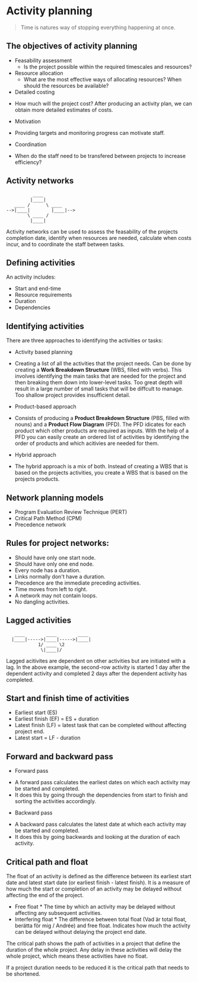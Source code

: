 # Activity planning

> Time is natures way of stopping everything happening at once.

## The objectives of activity planning
- Feasability assessment
  * Is the project possible within the required timescales and resources?
- Resource allocation
  * What are the most effective ways of allocating resources? When should
    the resources be available? 
- Detailed costing
 * How much will the project cost? After producing an activity plan, we can
   obtain more detailed estimates of costs.
- Motivation
 * Providing targets and monitoring progress can motivate staff.
- Coordination
 * When do the staff need to be transfered between projects to increase 
   efficiency?

## Activity networks

 ```
           ____  
          |____| 
    ____ /      \ ____
-->|____|        |____|-->
         \ ____ /
          |____|
 ```

 Activity networks can be used to assess the feasability of the projects completion
 date, identify when resources are needed, calculate when costs incur, and to coordinate
 the staff between tasks.

## Defining activities
  
  An activity includes:

  * Start and end-time
  * Resource requirements
  * Duration
  * Dependencies

## Identifying activities

  There are three approaches to identifying the activities or tasks:

  - Activity based planning
   * Creating a list of all the activities that the project needs. Can be done by creating 
     a **Work Breakdown Structure** (WBS, filled with verbs). This involves identifying the main tasks that are 
     needed for the project and then breaking them down into lower-level tasks. Too great depth
     will result in a large number of small tasks that will be diffcult to manage. Too shallow
     project provides insufficient detail.

  - Product-based approach
   * Consists of producing a **Product Breakdown Structure** (PBS, filled with nouns) and a **Product Flow Diagram** (PFD).
     The PFD idicates for each product which other products are required as inputs. With the help of a 
     PFD you can easily create an ordered list of activities by identifying the order of products and
     which acitivies are needed for them.

  - Hybrid approach
   * The hybrid approach is a mix of both. Instead of creating a WBS that is based on the projects 
     activities, you create a WBS that is based on the projects products.

## Network planning models
  
  - Program Evaluation Review Technique (PERT)
  - Critical Path Method (CPM)
  - Precedence network

## Rules for project networks:
  
  * Should have only one start node.
  * Should have only one end node.
  * Every node has a duration.
  * Links normally don't have a duration.
  * Precedence are the immediate preceding activities.
  * Time moves from left to right.
  * A network may not contain loops.
  * No dangling activities.

## Lagged activities
  
```
   ____        ____        ____                                     
  |____|----->|____|----->|____|                                                
            1/ ____ \2                                 
             \|____|/                                   
```

Lagged acitivites are dependent on other activities but are initiated with a lag. In the above
example, the second-row activity is started 1 day after the dependent activity and completed 
2 days after the dependent activity has completed.

## Start and finish time of activities

  * Earliest start (ES)
  * Earliest finish (EF) = ES + duration
  * Latest finish (LF) = latest task that can be completed without affecting project end.
  * Latest start = LF - duration

## Forward and backward pass

  - Forward pass
   * A forward pass calculates the earliest dates on which each activity may be started and completed.
   * It does this by going through the dependencies from start to finish and sorting the activities
     accordingly.
  
  - Backward pass
   * A backward pass calculates the latest date at which each activity may be started and completed.
   * It does this by going backwards and looking at the duration of each activity.

## Critical path and float

The float of an activity is defined as the difference between its earliest start date and latest start date
(or earliest finish - latest finish).
It is a measure of how much the start or completion of an activity may be delayed without
affecting the end of the project.

   - Free float
    * The time by which an activity may be delayed without affecting any subsequent activities.
   - Interfering float
    * The difference between total float (Vad är total float, berätta för mig / Andrée) and free float. Indicates how much the activity can be
      delayed without delaying the project end date.

The critical path shows the path of activities in a project that define the duration of the whole
project. Any delay in these activities will delay the whole project, which means these activities
have no float.

If a project duration needs to be reduced it is the critical path that needs to be shortened. 
